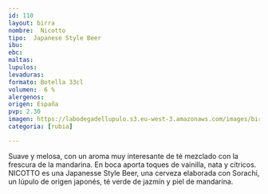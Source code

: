 ```yaml
--- 
id: 110
layout: birra
nombre:  Nicotto
tipo:  Japanese Style Beer
ibu:  
ebc:
maltas: 
lupulos: 
levaduras: 
formato: Botella 33cl
volumen:  6 %
alergenos: 
origen: España
pvp: 2.30
imagen: https://labodegadellupulo.s3.eu-west-3.amazonaws.com/images/birras/nicotto.jpg
categoria: [rubia]

---
```

Suave y melosa, con un aroma muy interesante de té mezclado con la frescura de la mandarina. En boca aporta toques de vainilla, nata y cítricos. NICOTTO es una Japanesse Style Beer, una cerveza elaborada con Sorachi, un lúpulo de origen japonés, té verde de jazmín y piel de mandarina.













